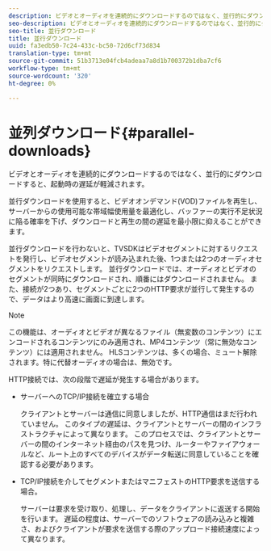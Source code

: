 ```yaml
---
description: ビデオとオーディオを連続的にダウンロードするのではなく、並行的にダウンロードすると、起動時の遅延が軽減されます。
seo-description: ビデオとオーディオを連続的にダウンロードするのではなく、並行的にダウンロードすると、起動時の遅延が軽減されます。
seo-title: 並行ダウンロード
title: 並行ダウンロード
uuid: fa3edb50-7c24-433c-bc50-72d6cf73d834
translation-type: tm+mt
source-git-commit: 51b3713e04fcb4adeaa7a8d1b700372b1dba7cf6
workflow-type: tm+mt
source-wordcount: '320'
ht-degree: 0%

---
```



# 並列ダウンロード{#parallel-downloads}

ビデオとオーディオを連続的にダウンロードするのではなく、並行的にダウンロードすると、起動時の遅延が軽減されます。

並行ダウンロードを使用すると、ビデオオンデマンド(VOD)ファイルを再生し、サーバーからの使用可能な帯域幅使用量を最適化し、バッファーの実行不足状況に陥る確率を下げ、ダウンロードと再生の間の遅延を最小限に抑えることができます。

<!-- 

Removed as part of "no DASH use cases" for 2.5.1, May 31st, 2017 release.
<p>Parallel downloads allows DASH video-on-demand (VOD) files to be played, optimizes the available bandwidth usage from a server, lowers the probability of getting into buffer under-run situations, and minimizes the delay between download and playback. </p>

 -->

並行ダウンロードを行わないと、TVSDKはビデオセグメントに対するリクエストを発行し、ビデオセグメントが読み込まれた後、1つまたは2つのオーディオセグメントをリクエストします。 並行ダウンロードでは、オーディオとビデオのセグメントが同時にダウンロードされ、順番にはダウンロードされません。 また、接続が2つあり、セグメントごとに2つのHTTP要求が並行して発生するので、データはより高速に画面に到達します。

>[!NOTE]
>
>この機能は、オーディオとビデオが異なるファイル（無変数のコンテンツ）にエンコードされるコンテンツにのみ適用され、MP4コンテンツ（常に無効なコンテンツ）には適用されません。 HLSコンテンツは、多くの場合、ミュート解除されます。特に代替オーディオの場合は、無効です。

<!-- 

See comment above (DASH use case removed).
  This feature applies only to content where the audio and video are encoded into different files (unmuxed content) and does not apply to MP4 content, which is always muxed. Most DASH content is unmuxed, and HLS content is often unmuxed, especially with alternate audio. 
-->

HTTP接続では、次の段階で遅延が発生する場合があります。

* サーバーへのTCP/IP接続を確立する場合

   クライアントとサーバーは通信に同意しましたが、HTTP通信はまだ行われていません。 このタイプの遅延は、クライアントとサーバーの間のインフラストラクチャによって異なります。 このプロセスでは、クライアントとサーバーの間のインターネット経由のパスを見つけ、ルーターやファイアウォールなど、ルート上のすべてのデバイスがデータ転送に同意していることを確認する必要があります。
* TCP/IP接続を介してセグメントまたはマニフェストのHTTP要求を送信する場合。

   サーバーは要求を受け取り、処理し、データをクライアントに返送する開始を行います。 遅延の程度は、サーバーでのソフトウェアの読み込みと複雑さ、およびクライアントが要求を送信する際のアップロード接続速度によって異なります。

